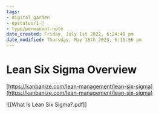 ```yaml
---
tags: 
- digital_garden
- epstatus/1-🌱
- type/permanent-note
date_created: Friday, July 1st 2022, 6:24:49 pm
date_modified: Thursday, May 18th 2023, 6:15:56 pm
---
```

# Lean Six Sigma Overview

[https://kanbanize.com/lean-management/lean-six-sigma](https://kanbanize.com/lean-management/lean-six-sigma)


![[What Is Lean Six Sigma?.pdf]]